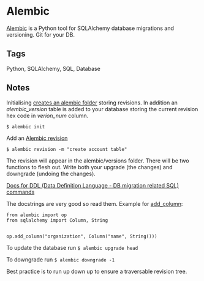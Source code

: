 # Alembic
[Alembic](https://alembic.sqlalchemy.org/en/latest/) is a Python tool for SQLAlchemy database migrations and versioning. Git for your DB.


## Tags
Python, SQLAlchemy, SQL, Database



## Notes

Initialising [creates an alembic folder](https://alembic.sqlalchemy.org/en/latest/tutorial.html#creating-an-environment) storing revisions. In addition an _alembic_version_ table is added to your database storing the current revision hex code in _verion_num_ column.

`$ alembic init`

  

Add an [Alembic revision](https://alembic.sqlalchemy.org/en/latest/tutorial.html#create-a-migration-script)

`$ alembic revision -m "create account table"`

  

The revision will appear in the alembic/versions folder. There will be two functions to flesh out. Write both your upgrade (the changes) and downgrade (undoing the changes).  
  
[Docs for DDL (Data Definition Language - DB migration related SQL) commands](https://alembic.sqlalchemy.org/en/latest/api/ddl.html) 

The docstrings are very good so read them. Example for [add\_column](https://github.com/sqlalchemy/alembic/blob/1b0e4bcd99c83bcce89ec6dae92c8deaafc7f8b5/alembic/op.pyi#L46-L125):  
```
from alembic import op
from sqlalchemy import Column, String

 
op.add_column("organization", Column("name", String()))
```
To update the database run `$ alembic upgrade head`

To downgrade run `$ alembic downgrade -1`

Best practice is to run up down up to ensure a traversable revision tree.
